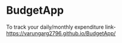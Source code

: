 # BudgetApp
To track your daily/monthly expenditure
link- https://varungarg2796.github.io/BudgetApp/
